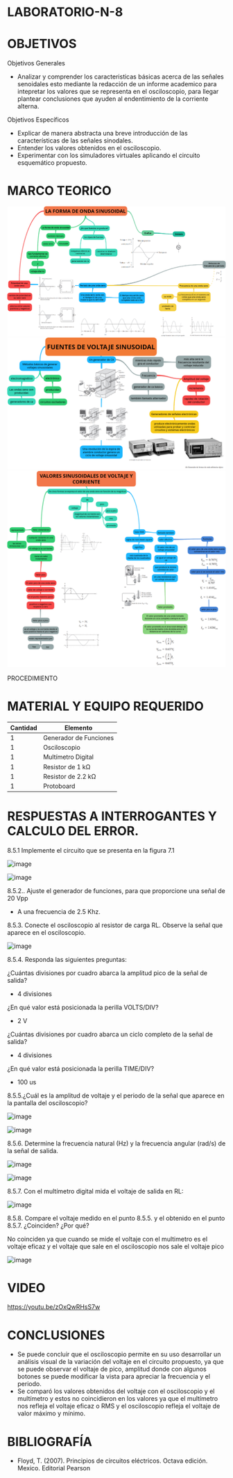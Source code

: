 # LABORATORIO-N-8
# OBJETIVOS

Objetivos Generales

- Analizar y comprender los caracteristicas básicas acerca de las señales senoidales esto mediante la redacción de un informe academico para intepretar los valores que se representa en el osciloscopio, para llegar  plantear conclusiones que ayuden al endentimiento de la corriente alterna.

Objetivos Específicos

-	Explicar de manera abstracta una breve introducción de las características de las señales sinodales. 
-	Entender los valores obtenidos en el osciloscopio. 
-	Experimentar con los simuladores virtuales aplicando el circuito esquemático propuesto.

# MARCO TEORICO

![](https://github.com/BENLLAMIN69/LABORATORIO-N-8/blob/main/ima/ONDA%20SENOIDAL.png)
![](https://github.com/BENLLAMIN69/LABORATORIO-N-8/blob/main/ima/ONDA%20SENOIDAL%201.png)
![](https://github.com/BENLLAMIN69/LABORATORIO-N-8/blob/main/ima/ONDA%20SENOIDAL%202.png)


PROCEDIMIENTO
 
 # MATERIAL Y EQUIPO REQUERIDO
|Cantidad|Elemento|
|--------|--------|
|1|Generador de Funciones|
|1|Osciloscopio|
|1|Multímetro Digital|
|1|Resistor de 1 kΩ|
|1|Resistor de 2.2 kΩ|
|1|Protoboard|
 
# RESPUESTAS A INTERROGANTES Y CALCULO DEL ERROR.
 
8.5.1 Implemente el circuito que se presenta en la figura 7.1
 
![image](https://user-images.githubusercontent.com/93900233/153991332-22f68a18-68cf-43c8-a62e-930a99f7d01f.png)

![image](https://user-images.githubusercontent.com/93900233/153991354-2e668b51-fffe-48fe-af94-1562cfe9e224.png)

8.5.2.. Ajuste el generador de funciones, para que proporcione una señal de 20 Vpp 

- A una frecuencia de 2.5 Khz.

8.5.3. Conecte el osciloscopio al resistor de carga RL. Observe la señal que aparece en
el osciloscopio.

![image](https://user-images.githubusercontent.com/93900233/153991470-e3a9fc7c-f8c8-425c-a599-d8e1d32f2265.png)

8.5.4. Responda las siguientes preguntas:

¿Cuántas divisiones por cuadro abarca la amplitud pico de la señal de salida?

- 4 divisiones 

¿En qué valor está posicionada la perilla VOLTS/DIV? 

- 2 V

¿Cuántas divisiones por cuadro abarca un ciclo completo de la señal de salida?

- 4 divisiones 

¿En qué valor está posicionada la perilla TIME/DIV? 

- 100 us

8.5.5.¿Cuál es la amplitud de voltaje y el periodo de la señal que aparece en la pantalla
del osciloscopio?


![image](https://user-images.githubusercontent.com/93900233/153991579-c519c978-34f8-4d28-a9a0-0893cdaaac65.png)


![image](https://user-images.githubusercontent.com/93900233/153991620-59b5534e-9bbf-491e-9a3d-574dc32cc5c3.png)


8.5.6. Determine la frecuencia natural (Hz) y la frecuencia angular (rad/s) de la señal de
salida.

![image](https://user-images.githubusercontent.com/93900233/153991789-8e5b6abf-6807-4645-aab6-bb90f6df25df.png)

![image](https://user-images.githubusercontent.com/93900233/153991827-610e31c8-043e-43fd-9dc9-e17bfa7d443b.png)

8.5.7. Con el multímetro digital mida el voltaje de salida en RL: 

![image](https://user-images.githubusercontent.com/93900233/153991886-02776355-4289-4c43-9682-31323dd739cf.png)

8.5.8. Compare el voltaje medido en el punto 8.5.5. y el obtenido en el punto 8.5.7.
¿Coinciden? ¿Por qué?

No coinciden ya que cuando se mide el voltaje con el multimetro es el voltaje eficaz y el voltaje que sale en el osciloscopio nos sale el voltaje pico 

![image](https://user-images.githubusercontent.com/93900233/153993149-cefda247-040e-4a88-adaf-6b94aafe0307.png)
 

 # VIDEO
 
 https://youtu.be/zOxQwRHsS7w
 
 # CONCLUSIONES
 
- Se puede concluir que el osciloscopio permite en su uso desarrollar un análisis visual de la variación del voltaje en el circuito propuesto, ya que se puede observar el voltaje de pico, amplitud donde con algunos botones se puede modificar la vista para apreciar la frecuencia y el periodo. 
- Se comparó los valores obtenidos del voltaje con el osciloscopio y el multímetro y estos no coincidieron en los valores ya que el multímetro nos refleja el voltaje eficaz o RMS y el osciloscopio refleja el voltaje de valor máximo y mínimo.  
 
 # BIBLIOGRAFÍA
  - Floyd, T. (2007). Principios de circuitos eléctricos. Octava edición. Mexico. Editorial Pearson
